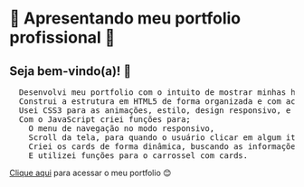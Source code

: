 <h1>🚀 Apresentando meu portfolio profissional 🌟</h1>
<h2>Seja bem-vindo(a)! 👋</h2>
<pre>
  Desenvolvi meu portfolio com o intuito de mostrar minhas habilidades para o desenlvolvimento web. 
  Construi a estrutura em HTML5 de forma organizada e com acessibilidade.
  Usei CSS3 para as animações, estilo, design responsivo, e para dar a minha carinha e personalidade a ele.
  Com o JavaScript criei funções para; 
    O menu de navegação no modo responsivo,
    Scroll da tela, para quando o usuário clicar em algum item no menu poder percorrer pela página,
    Criei os cards de forma dinâmica, buscando as informações para os cards através de um arquivo JSON,
    E utilizei funções para o carrossel com cards.
</pre>
<a href="https://yuttyakiko.github.io/portfolio/" target="_blank">Clique aqui</a> para acessar o meu portfolio 😊

